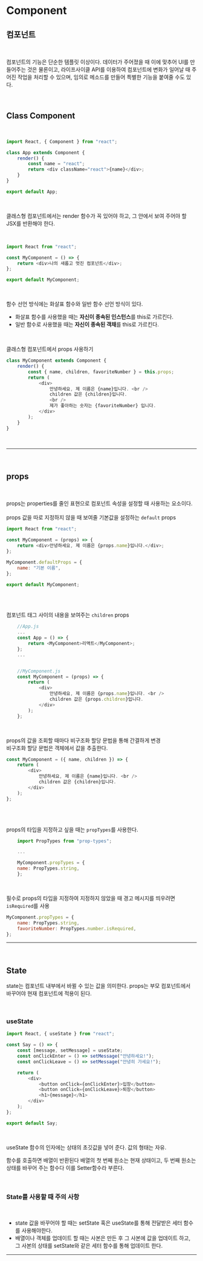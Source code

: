 # Component

## 컴포넌트

<br>

컴포넌트의 기능은 단순한 템플릿 이상이다. 데이터가 주어졌을 때 이에 맞추어 UI를 만들어주는 것은 물론이고,
라이프사이클 API를 이용하여 컴포넌트에 변화가 일어날 때 주어진 작업을 처리할 수 있으며, 임의로 메소드를 만들어 특별한 기능을 붙여줄 수도 있다.

<br>

## Class Component

<br>

```js
import React, { Component } from "react";

class App extends Component {
    render() {
        const name = "react";
        return <div className="react">{name}</div>;
    }
}

export default App;
```

<br>

클래스형 컴포넌트에서는 render 함수가 꼭 있어야 하고, 그 안에서 보여 주어야 할 JSX를 반환해야 한다.

<br>

```js
import React from "react";

const MyComponent = () => {
    return <div>나의 새롭고 멋진 컴포넌트</div>;
};

export default MyComponent;
```

<br>

함수 선언 방식에는 화살표 함수와 일반 함수 선언 방식이 있다.

-   화살표 함수를 사용했을 때는 **자신이 종속된 인스턴스**를 this로 가르킨다.
-   일반 함수로 사용했을 때는 **자신이 종속된 객채**를 this로 가르킨다.

<br>

클래스형 컴포넌트에서 props 사용하기

```js
class MyComponent extends Component {
    render() {
        const { name, children, favoriteNumber } = this.props;
        return (
            <div>
                안녕하세요, 제 이름은 {name}입니다. <br />
                children 값은 {children}입니다.
                <br />
                제가 좋아하는 숫자는 {favoriteNumber} 입니다.
            </div>
        );
    }
}
```

<br>

---

<br>

## props

<br>

props는 properties를 줄인 표현으로 컴포넌트 속성을 설정할 때 사용하는 요소이다.
<br>
<br>
props 값을 따로 지정하지 않을 때 보여줄 기본값을 설정하는 `default` props

```js
import React from "react";

const MyComponent = (props) => {
    return <div>안녕하세요, 제 이름은 {props.name}입니다.</div>;
};

MyComponent.defaultProps = {
    name: "기본 이름",
};

export default MyComponent;
```

<br>
<br>

컴포넌트 태그 사이의 내용을 보여주는 `children` props
<br>

```js
    //App.js
    ...
    const App = () => {
        return <MyComponent>리액트</MyComponent>;
    };
    ...


    //MyComponent.js
    const MyComponent = (props) => {
        return (
            <div>
                안녕하세요, 제 이름은 {props.name}입니다. <br />
                children 값은 {props.children}입니다.
            </div>
        );
    };
```

<br>

props의 값을 조회할 때마다 비구조화 할당 문법을 통해 간결하게 변경
<br>
비구조화 할당 문법은 객체에서 값을 추출한다.
<br>

```js
const MyComponent = ({ name, children }) => {
    return (
        <div>
            안녕하세요, 제 이름은 {name}입니다. <br />
            children 값은 {children}입니다.
        </div>
    );
};
```

<br>
<br>

props의 타입을 지정하고 싶을 때는 `propTypes`를 사용한다.

```js
    import PropTypes from "prop-types";

    ...

    MyComponent.propTypes = {
    name: PropTypes.string,
    };
```

<br>

필수로 props의 타입을 지정하여 지정하지 않았을 때 경고 메시지를 띄우려면
`isRequired`를 사용

```js
MyComponent.propTypes = {
    name: PropTypes.string,
    favoriteNumber: PropTypes.number.isRequired,
};
```

---

<br>

## State

state는 컴포넌트 내부에서 바뀔 수 있는 값을 의미한다. props는 부모 컴포넌트에서 바꾸어야 현재 컴포넌트에 적용이 된다.

<br>

### useState

```js
import React, { useState } from "react";

const Say = () => {
    const [message, setMessage] = useState;
    const onClickEnter = () => setMessage("안녕하세요!");
    const onClickLeave = () => setMessage("안녕히 가세요!");

    return (
        <div>
            <button onClick={onClickEnter}>입장</button>
            <button onClick={onClickLeave}>퇴장</button>
            <h1>{message}</h1>
        </div>
    );
};

export default Say;
```

<br>

useState 함수의 인자에는 상태의 초깃값을 넣어 준다. 값의 형태는 자유.
<br>

함수를 호출하면 배열이 반환된다 배열의 첫 번째 원소는 현재 상태이고, 두 번째 원소는 상태를 바꾸어 주는 함수다 이를 Setter함수라 부른다.

<br>

### State를 사용할 때 주의 사항

<br>

-   state 값을 바꾸어야 할 때는 setState 혹은 useState를 통해 전달받은 세터 함수를 사용해야한다.
-   배열이나 객체를 업데이트 할 때는 사본은 만든 후 그 사본에 값을 업데이트 하고, 그 사본의 상태를 setState와 같은 세터 함수를 통해 업데이트 한다.

---

